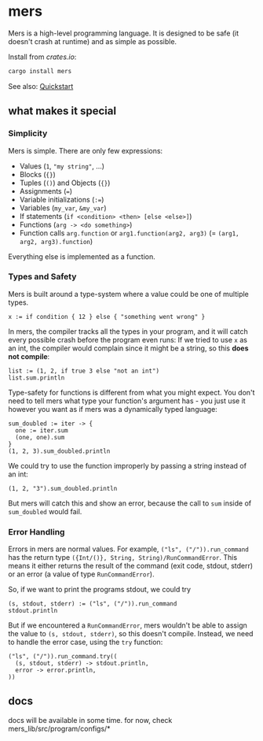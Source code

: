 # mers

Mers is a high-level programming language.
It is designed to be safe (it doesn't crash at runtime) and as simple as possible.

Install from *crates.io*:

```sh
cargo install mers
```

See also:
[Quickstart](Quickstart.md)

## what makes it special

### Simplicity

Mers is simple. There are only few expressions:

- Values (`1`, `"my string"`, ...)
- Blocks (`{}`)
- Tuples (`()`) and Objects (`{}`)
- Assignments (`=`)
- Variable initializations (`:=`)
- Variables (`my_var`, `&my_var`)
- If statements (`if <condition> <then> [else <else>]`)
- Functions (`arg -> <do something>`)
- Function calls `arg.function` or `arg1.function(arg2, arg3)` (= `(arg1, arg2, arg3).function`)

Everything else is implemented as a function.

### Types and Safety

Mers is built around a type-system where a value could be one of multiple types.
```
x := if condition { 12 } else { "something went wrong" }
```

In mers, the compiler tracks all the types in your program,
and it will catch every possible crash before the program even runs:
If we tried to use `x` as an int, the compiler would complain since it might be a string, so this **does not compile**:

```
list := (1, 2, if true 3 else "not an int")
list.sum.println
```

Type-safety for functions is different from what you might expect.
You don't need to tell mers what type your function's argument has - you just use it however you want as if mers was a dynamically typed language:

```
sum_doubled := iter -> {
  one := iter.sum
  (one, one).sum
}
(1, 2, 3).sum_doubled.println
```

We could try to use the function improperly by passing a string instead of an int:

```
(1, 2, "3").sum_doubled.println
```

But mers will catch this and show an error, because the call to `sum` inside of `sum_doubled` would fail.

### Error Handling

Errors in mers are normal values.
For example, `("ls", ("/")).run_command` has the return type `({Int/()}, String, String)/RunCommandError`.
This means it either returns the result of the command (exit code, stdout, stderr) or an error (a value of type `RunCommandError`).

So, if we want to print the programs stdout, we could try

```
(s, stdout, stderr) := ("ls", ("/")).run_command
stdout.println
```

But if we encountered a `RunCommandError`, mers wouldn't be able to assign the value to `(s, stdout, stderr)`, so this doesn't compile.
Instead, we need to handle the error case, using the `try` function:

```
("ls", ("/")).run_command.try((
  (s, stdout, stderr) -> stdout.println,
  error -> error.println,
))
```

## docs

docs will be available in some time. for now, check mers_lib/src/program/configs/*
